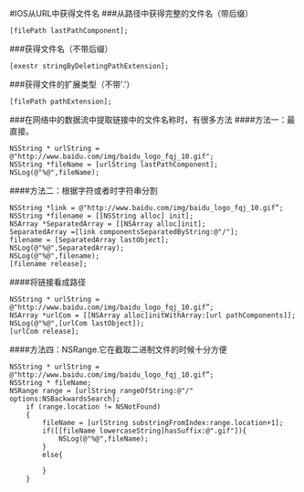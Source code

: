 #IOS从URL中获得文件名
###从路径中获得完整的文件名（带后缀）
```
[filePath lastPathComponent];
```

###获得文件名（不带后缀）
```
[exestr stringByDeletingPathExtension];
```

###获得文件的扩展类型（不带'.'）
```
[filePath pathExtension];
```

###在网络中的数据流中提取链接中的文件名称时，有很多方法
####方法一：最直接。
```
NSString * urlString = @"http://www.baidu.com/img/baidu_logo_fqj_10.gif";
NSString *fileName = [urlString lastPathComponent];
NSLog(@"%@",fileName);
```

####方法二：根据字符或者时字符串分割
```
NSString *link = @"http://www.baidu.com/img/baidu_logo_fqj_10.gif”;
NSString *filename = [[NSString alloc] init];
NSArray *SeparatedArray = [[NSArray alloc]init];
SeparatedArray =[link componentsSeparatedByString:@"/"];
filename = [SeparatedArray lastObject];
NSLog(@"%@",SeparatedArray);
NSLog(@"%@",filename);
[filename release];
```

####将链接看成路径
```
NSString * urlString = @"http://www.baidu.com/img/baidu_logo_fqj_10.gif”;
NSArray *urlCom = [[NSArray alloc]initWithArray:[url pathComponents]];
NSLog(@"%@",[urlCom lastObject]);
[urlCom release];
```

####方法四：NSRange.它在截取二进制文件的时候十分方便
```
NSString * urlString = @"http://www.baidu.com/img/baidu_logo_fqj_10.gif”;
NSString * fileName;
NSRange range = [urlString rangeOfString:@"/" options:NSBackwardsSearch];
    if (range.location != NSNotFound)
    {
        fileName = [urlString substringFromIndex:range.location+1];
        if([[fileName lowercaseString]hasSuffix:@".gif"]){
            NSLog(@"%@",fileName);
        }  
        else{
            
        }
    }
```
